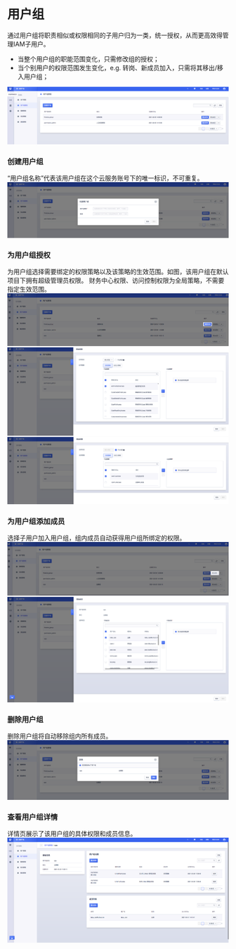 

# 用户组

通过用户组将职责相似或权限相同的子用户归为一类，统一授权，从而更高效得管理IAM子用户。

- 当整个用户组的职能范围变化，只需修改组的授权；
- 当个别用户的权限范围发生变化，e.g. 转岗、新成员加入，只需将其移出/移入用户组；

![](/images/group/group_mainpage.png)

### 创建用户组

“用户组名称”代表该用户组在这个云服务账号下的唯一标识，不可重复。
![](/images/group/group_create.png)

### 为用户组授权

为用户组选择需要绑定的权限策略以及该策略的生效范围。如图，该用户组在默认项目下拥有超级管理员权限。
财务中心权限、访问控制权限为全局策略，不需要指定生效范围。
![](/images/group/group_attach_policy.png)
![](/images/group/group_pick_a_project_policy.png)
![](/images/group/group_pick_a_global_policy.png)

### 为用户组添加成员

选择子用户加入用户组，组内成员自动获得用户组所绑定的权限。
![](/images/group/group_add_user.png)
![](/images/group/group_pick_a_user.png)

### 删除用户组

删除用户组将自动移除组内所有成员。
![](/images/group/group_delete.png)

### 查看用户组详情

详情页展示了该用户组的具体权限和成员信息。
![](/images/group/group_more_info.png)
